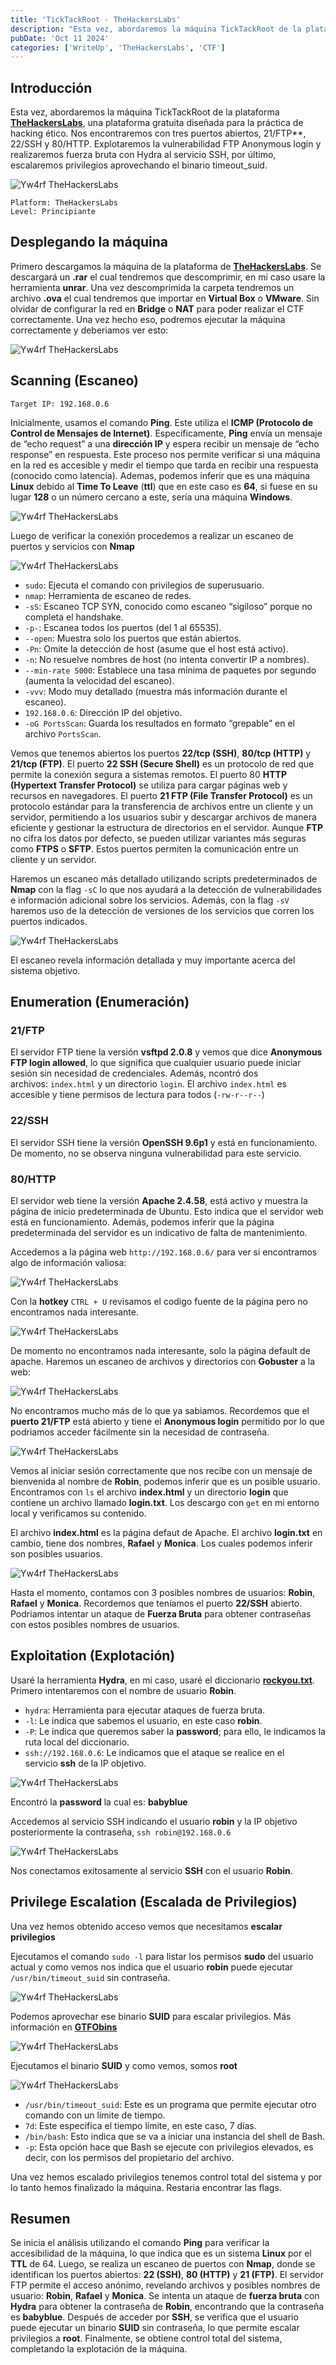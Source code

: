 ```yaml
---
title: 'TickTackRoot - TheHackersLabs'
description: "Esta vez, abordaremos la máquina TickTackRoot de la plataforma TheHackersLabs. Nos encontraremos con tres puertos abiertos, 21/FTP, 22/SSH y 80/HTTP. Explotaremos la vulnerabilidad FTP Anonymous login y realizaremos fuerza bruta con Hydra al servicio SSH, por último, escalaremos privilegios aprovechando el binario timeout_suid."
pubDate: 'Oct 11 2024'
categories: ['WriteUp', 'TheHackersLabs', 'CTF']
--- 
```


## Introducción

Esta vez, abordaremos la máquina TickTackRoot de la plataforma **[TheHackersLabs](https://thehackerslabs.com)**, una plataforma gratuita diseñada para la práctica de hacking ético. Nos encontraremos con tres puertos abiertos, 21/FTP**, 22/SSH y 80/HTTP. Explotaremos la vulnerabilidad FTP Anonymous login y realizaremos fuerza bruta con Hydra al servicio SSH, por último, escalaremos privilegios aprovechando el binario timeout_suid.

![Yw4rf TheHackersLabs](../../../assets/TheHackersLabs/TickTackRoot/thehackerslabs-ticktackroot.png)

~~~
Platform: TheHackersLabs
Level: Principiante
~~~

## Desplegando la máquina

Primero descargamos la máquina de la plataforma de **[TheHackersLabs](https://thehackerslabs.com/ticktackroot/)**. Se descargará un **.rar** el cual tendremos que descomprimir, en mi caso usare la herramienta **unrar**. Una vez descomprimida la carpeta tendremos un archivo **.ova** el cual tendremos que importar en **Virtual Box** o **VMware**.  Sin olvidar de configurar la red en **Bridge** o **NAT** para poder realizar el CTF correctamente. Una vez hecho eso, podremos ejecutar la máquina correctamente y deberiamos ver esto:

![Yw4rf TheHackersLabs](../../../assets/TheHackersLabs/TickTackRoot/ticktackroot-1.png)

## Scanning (Escaneo)

~~~
Target IP: 192.168.0.6
~~~

Inicialmente, usamos el comando **Ping**. Este utiliza el **ICMP (Protocolo de Control de Mensajes de Internet)**. Específicamente, **Ping** envía un mensaje de “echo request” a una **dirección IP** y espera recibir un mensaje de “echo response” en respuesta. Este proceso nos permite verificar si una máquina en la red es accesible y medir el tiempo que tarda en recibir una respuesta (conocido como latencia). Ademas, podemos inferir que es una máquina **Linux** debido al **Time To Leave** (**ttl**) que en este caso es **64**, si fuese en su lugar **128** o un número cercano a este, sería una máquina **Windows**.

![Yw4rf TheHackersLabs](../../../assets/TheHackersLabs/TickTackRoot/ticktackroot-2.png)

Luego de verificar la conexión procedemos a realizar un escaneo de puertos y servicios con **Nmap**

![Yw4rf TheHackersLabs](../../../assets/TheHackersLabs/TickTackRoot/ticktackroot-3.png)

- `sudo`: Ejecuta el comando con privilegios de superusuario.
- `nmap`: Herramienta de escaneo de redes.
- `-sS`: Escaneo TCP SYN, conocido como escaneo “sigiloso” porque no completa el handshake.
- `-p-`: Escanea todos los puertos (del 1 al 65535).
- `--open`: Muestra solo los puertos que están abiertos.
- `-Pn`: Omite la detección de host (asume que el host está activo).
- `-n`: No resuelve nombres de host (no intenta convertir IP a nombres).
- `--min-rate 5000`: Establece una tasa mínima de paquetes por segundo (aumenta la velocidad del escaneo).
- `-vvv`: Modo muy detallado (muestra más información durante el escaneo).
- `192.168.0.6`: Dirección IP del objetivo.
- `-oG PortsScan`: Guarda los resultados en formato “grepable” en el archivo `PortsScan`.

Vemos que tenemos abiertos los puertos **22/tcp (SSH)**, **80/tcp (HTTP)** y **21/tcp (FTP)**. El puerto **22 SSH (Secure Shell)** es un protocolo de red que permite la conexión segura a sistemas remotos. El puerto 80 **HTTP (Hypertext Transfer Protocol)** se utiliza para cargar páginas web y recursos en navegadores. El puerto **21 FTP (File Transfer Protocol)** es un protocolo estándar para la transferencia de archivos entre un cliente y un servidor, permitiendo a los usuarios subir y descargar archivos de manera eficiente y gestionar la estructura de directorios en el servidor. Aunque **FTP** no cifra los datos por defecto, se pueden utilizar variantes más seguras como **FTPS** o **SFTP**. Estos puertos permiten la comunicación entre un cliente y un servidor.

Haremos un escaneo más detallado utilizando scripts predeterminados de **Nmap** con la flag `-sC` lo que nos ayudará a la detección de vulnerabilidades e información adicional sobre los servicios. Además, con la flag `-sV` haremos uso de la detección de versiones de los servicios que corren los puertos indicados.

![Yw4rf TheHackersLabs](../../../assets/TheHackersLabs/TickTackRoot/ticktackroot-4.png)

El escaneo revela información detallada y muy importante acerca del sistema objetivo.

## Enumeration (Enumeración)

### 21/FTP
El servidor FTP tiene la versión **vsftpd 2.0.8** y vemos que dice **Anonymous FTP login allowed**, lo que significa que cualquier usuario puede iniciar sesión sin necesidad de credenciales. Además, ncontró dos archivos: `index.html` y un directorio `login`. El archivo `index.html` es accesible y tiene permisos de lectura para todos (`-rw-r--r--`)

### 22/SSH
El servidor SSH tiene la versión **OpenSSH 9.6p1** y está en funcionamiento. De momento, no se observa ninguna vulnerabilidad para este servicio. 

### 80/HTTP
El servidor web tiene la versión **Apache 2.4.58**, está activo y muestra la página de inicio predeterminada de Ubuntu. Esto indica que el servidor web está en funcionamiento. Además, podemos inferir que la página predeterminada del servidor es un indicativo de falta de mantenimiento.

Accedemos a la página web `http://192.168.0.6/` para ver si encontramos algo de información valiosa:

![Yw4rf TheHackersLabs](../../../assets/TheHackersLabs/TickTackRoot/ticktackroot-5.png)

Con la **hotkey** `CTRL + U` revisamos el codigo fuente de la página pero no encontramos nada interesante.

![Yw4rf TheHackersLabs](../../../assets/TheHackersLabs/TickTackRoot/ticktackroot-6.png)

De momento no encontramos nada interesante, solo la página default de apache. Haremos un escaneo de archivos y directorios con **Gobuster** a la web:

![Yw4rf TheHackersLabs](../../../assets/TheHackersLabs/TickTackRoot/ticktackroot-7.png)

No encontramos mucho más de lo que ya sabiamos. Recordemos que el **puerto 21/FTP** está abierto y tiene el **Anonymous login** permitido por lo que podriamos acceder fácilmente sin la necesidad de contraseña.

![Yw4rf TheHackersLabs](../../../assets/TheHackersLabs/TickTackRoot/ticktackroot-8.png)

Vemos al iniciar sesión correctamente que nos recibe con un mensaje de bienvenida al nombre de **Robin**, podemos inferir que es un posible usuario. Encontramos con `ls` el archivo **index.html** y un directorio **login** que contiene un archivo llamado **login.txt**. Los descargo con `get` en mi entorno local y verificamos su contenido.

El archivo **index.html** es la página defaut de Apache. El archivo **login.txt** en cambio, tiene dos nombres, **Rafael** y **Monica**. Los cuales podemos inferir son posibles usuarios.

![Yw4rf TheHackersLabs](../../../assets/TheHackersLabs/TickTackRoot/ticktackroot-9.png)

Hasta el momento, contamos con 3 posibles nombres de usuarios: **Robin**, **Rafael** y **Monica**.  Recordemos que teníamos el puerto **22/SSH** abierto. Podriamos intentar un ataque de **Fuerza Bruta** para obtener contraseñas con estos posibles nombres de usuarios. 

## Exploitation (Explotación)

Usaré la herramienta **Hydra**, en mi caso, usaré el diccionario [**rockyou.txt**](https://github.com/brannondorsey/naive-hashcat/releases/download/data/rockyou.txt). Primero intentaremos con el nombre de usuario **Robin**.

- `hydra`: Herramienta para ejecutar ataques de fuerza bruta.
- `-l`: Le indica que sabemos el usuario, en este caso **robin**.
- `-P`: Le indica que queremos saber la **password**; para ello, le indicamos la ruta local del diccionario.
- `ssh://192.168.0.6`: Le indicamos que el ataque se realice en el servicio **ssh** de la IP objetivo.

![Yw4rf TheHackersLabs](../../../assets/TheHackersLabs/TickTackRoot/ticktackroot-10.png)

Encontró la **password** la cual es: **babyblue**

Accedemos al servicio SSH indicando el usuario **robin** y la IP objetivo posteriormente la contraseña, `ssh robin@192.168.0.6` 

![Yw4rf TheHackersLabs](../../../assets/TheHackersLabs/TickTackRoot/ticktackroot-11.png)

Nos conectamos exitosamente al servicio **SSH** con el usuario **Robin**.

## Privilege Escalation (Escalada de Privilegios)

Una vez hemos obtenido acceso vemos que necesitamos **escalar privilegios**

Ejecutamos el comando `sudo -l` para listar los permisos **sudo** del usuario actual y como vemos nos indica que el usuario **robin** puede ejecutar `/usr/bin/timeout_suid` sin contraseña. 

![Yw4rf TheHackersLabs](../../../assets/TheHackersLabs/TickTackRoot/ticktackroot-12.png)

Podemos aprovechar ese binario **SUID** para escalar privilegios. Más información en **[GTFObins](https://gtfobins.github.io)**

![Yw4rf TheHackersLabs](../../../assets/TheHackersLabs/TickTackRoot/ticktackroot-13.png)

Ejecutamos el binario **SUID** y como vemos, somos **root**

![Yw4rf TheHackersLabs](../../../assets/TheHackersLabs/TickTackRoot/ticktackroot-14.png)

- `/usr/bin/timeout_suid`: Este es un programa que permite ejecutar otro comando con un límite de tiempo.
- `7d`: Este especifica el tiempo límite, en este caso, 7 días.
- `/bin/bash`: Esto indica que se va a iniciar una instancia del shell de Bash.
- `-p`: Esta opción hace que Bash se ejecute con privilegios elevados, es decir, con los permisos del propietario del archivo.

Una vez hemos escalado privilegios tenemos control total del sistema y por lo tanto hemos finalizado la máquina. Restaria encontrar las flags.

## Resumen

Se inicia el análisis utilizando el comando **Ping** para verificar la accesibilidad de la máquina, lo que indica que es un sistema **Linux** por el **TTL** de 64. Luego, se realiza un escaneo de puertos con **Nmap**, donde se identifican los puertos abiertos: **22 (SSH)**, **80 (HTTP)** y **21 (FTP)**. El servidor FTP permite el acceso anónimo, revelando archivos y posibles nombres de usuario: **Robin**, **Rafael** y **Monica**. Se intenta un ataque de **fuerza bruta** con **Hydra** para obtener la contraseña de **Robin**, encontrando que la contraseña es **babyblue**. Después de acceder por **SSH**, se verifica que el usuario puede ejecutar un binario **SUID** sin contraseña, lo que permite escalar privilegios a **root**. Finalmente, se obtiene control total del sistema, completando la explotación de la máquina.

<br>